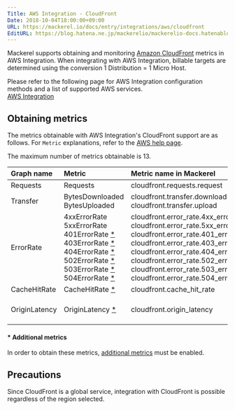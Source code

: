 ```yaml
---
Title: AWS Integration - CloudFront
Date: 2018-10-04T18:00:00+09:00
URL: https://mackerel.io/docs/entry/integrations/aws/cloudfront
EditURL: https://blog.hatena.ne.jp/mackerelio/mackerelio-docs.hatenablog.mackerel.io/atom/entry/10257846132650121985
---
```


Mackerel supports obtaining and monitoring <a href="https://aws.amazon.com/jp/cloudfront/" target="_blank">Amazon CloudFront</a> metrics in AWS Integration. When integrating with AWS Integration, billable targets are determined using the conversion 1 Distribution = 1 Micro Host.

Please refer to the following page for AWS Integration configuration methods and a list of supported AWS services. <br>
<a href="https://mackerel.io/docs/entry/integrations/aws">AWS Integration</a>

## Obtaining metrics
The metrics obtainable with AWS Integration's CloudFront support are as follows. For `Metric` explanations, refer to the <a href="https://docs.aws.amazon.com/AmazonCloudFront/latest/DeveloperGuide/monitoring-using-cloudwatch.html" target="_blank">AWS help page</a>.

The maximum number of metrics obtainable is 13.

|Graph name|Metric|Metric name in Mackerel|Unit|Statistics|
|:--|:--|:--|:--|:--|
|Requests|Requests|cloudfront.requests.request|integer|Sum|
|Transfer|BytesDownloaded<br>BytesUploaded|cloudfront.transfer.download<br>cloudfront.transfer.upload|bytes|Sum|
|ErrorRate|4xxErrorRate<br>5xxErrorRate<br>401ErrorRate [*](#additional-metric-notes)<br>403ErrorRate [*](#additional-metric-notes)<br>404ErrorRate [*](#additional-metric-notes)<br>502ErrorRate [*](#additional-metric-notes)<br>503ErrorRate [*](#additional-metric-notes)<br>504ErrorRate [*](#additional-metric-notes)|cloudfront.error_rate.4xx_error_rate<br>cloudfront.error_rate.5xx_error_rate<br>cloudfront.error_rate.401_error_rate<br>cloudfront.error_rate.403_error_rate<br>cloudfront.error_rate.404_error_rate<br>cloudfront.error_rate.502_error_rate<br>cloudfront.error_rate.503_error_rate<br>cloudfront.error_rate.504_error_rate|float|Average|
|CacheHitRate|CacheHitRate [*](#additional-metric-notes)|cloudfront.cache_hit_rate|float|Average|
|OriginLatency|OriginLatency [*](#additional-metric-notes)|cloudfront.origin_latency|float|Minimum<br>Average<br>Maximum|

<h4 id="additional-metric-notes">* Additional metrics</h4>
In order to obtain these metrics, <a href="https://docs.aws.amazon.com/en_us/AmazonCloudFront/latest/DeveloperGuide/viewing-cloudfront-metrics.html#monitoring-console.distributions-additional" target="_blank">additional metrics</a> must be enabled.

<h2 id="notes">Precautions</h2>
Since CloudFront is a global service, integration with CloudFront is possible regardless of the region selected.
